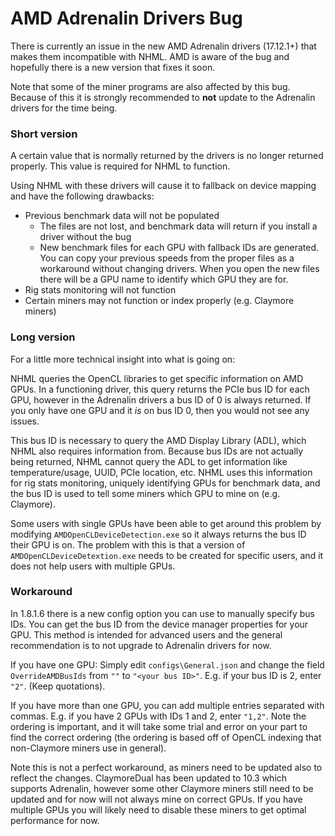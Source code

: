 # AMD Adrenalin Drivers Bug

There is currently an issue in the new AMD Adrenalin drivers (17.12.1+) that makes them incompatible with NHML. AMD is aware of the bug and hopefully there is a new version that fixes it soon.

Note that some of the miner programs are also affected by this bug. Because of this it is strongly recommended to **not** update to the Adrenalin drivers for the time being.

### Short version
A certain value that is normally returned by the drivers is no longer returned properly. This value is required for NHML to function.

Using NHML with these drivers will cause it to fallback on device mapping and have the following drawbacks:
* Previous benchmark data will not be populated
  * The files are not lost, and benchmark data will return if you install a driver without the bug
  * New benchmark files for each GPU with fallback IDs are generated. You can copy your previous speeds from the proper files as a workaround without changing drivers. When you open the new files there will be a GPU name to identify which GPU they are for.
* Rig stats monitoring will not function
* Certain miners may not function or index properly (e.g. Claymore miners)

### Long version
For a little more technical insight into what is going on:

NHML queries the OpenCL libraries to get specific information on AMD GPUs. In a functioning driver, this query returns the PCIe bus ID for each GPU, however in the Adrenalin drivers a bus ID of 0 is always returned. If you only have one GPU and it *is* on bus ID 0, then you would not see any issues.

This bus ID is necessary to query the AMD Display Library (ADL), which NHML also requires information from. Because bus IDs are not actually being returned, NHML cannot query the ADL to get information like temperature/usage, UUID, PCIe location, etc. NHML uses this information for rig stats monitoring, uniquely identifying GPUs for benchmark data, and the bus ID is used to tell some miners which GPU to mine on (e.g. Claymore). 

Some users with single GPUs have been able to get around this problem by modifying `AMDOpenCLDeviceDetection.exe` so it always returns the bus ID their GPU is on. The problem with this is that a version of `AMDOpenCLDeviceDetextion.exe` needs to be created for specific users, and it does not help users with multiple GPUs.

### Workaround
In 1.8.1.6 there is a new config option you can use to manually specify bus IDs. You can get the bus ID from the device manager properties for your GPU. This method is intended for advanced users and the general recommendation is to not upgrade to Adrenalin drivers for now.

If you have one GPU: Simply edit `configs\General.json` and change the field `OverrideAMDBusIds` from `""` to `"<your bus ID>"`. E.g. if your bus ID is 2, enter `"2"`. (Keep quotations).

If you have more than one GPU, you can add multiple entries separated with commas. E.g. if you have 2 GPUs with IDs 1 and 2, enter `"1,2"`. Note the ordering is important, and it will take some trial and error on your part to find the correct ordering (the ordering is based off of OpenCL indexing that non-Claymore miners use in general).

Note this is not a perfect workaround, as miners need to be updated also to reflect the changes. ClaymoreDual has been updated to 10.3 which supports Adrenalin, however some other Claymore miners still need to be updated and for now will not always mine on correct GPUs. If you have multiple GPUs you will likely need to disable these miners to get optimal performance for now.

